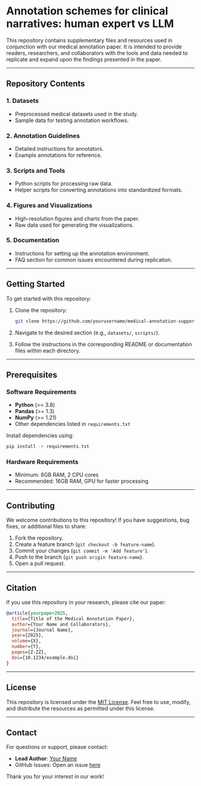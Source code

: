 # Annotation schemes for clinical narratives: human expert vs LLM

This repository contains supplementary files and resources used in conjunction with our medical annotation paper. It is intended to provide readers, researchers, and collaborators with the tools and data needed to replicate and expand upon the findings presented in the paper.

---

## Repository Contents

### 1. **Datasets**
   - Preprocessed medical datasets used in the study.
   - Sample data for testing annotation workflows.

### 2. **Annotation Guidelines**
   - Detailed instructions for annotators.
   - Example annotations for reference.

### 3. **Scripts and Tools**
   - Python scripts for processing raw data.
   - Helper scripts for converting annotations into standardized formats.

### 4. **Figures and Visualizations**
   - High-resolution figures and charts from the paper.
   - Raw data used for generating the visualizations.

### 5. **Documentation**
   - Instructions for setting up the annotation environment.
   - FAQ section for common issues encountered during replication.

---

## Getting Started

To get started with this repository:

1. Clone the repository:
   ```bash
   git clone https://github.com/yourusername/medical-annotation-support-files.git
   ```

2. Navigate to the desired section (e.g., `datasets/`, `scripts/`).

3. Follow the instructions in the corresponding README or documentation files within each directory.

---

## Prerequisites

### Software Requirements

- **Python** (>= 3.8)
- **Pandas** (>= 1.3)
- **NumPy** (>= 1.21)
- Other dependencies listed in `requirements.txt`

Install dependencies using:
```bash
pip install -r requirements.txt
```

### Hardware Requirements

- Minimum: 8GB RAM, 2 CPU cores
- Recommended: 16GB RAM, GPU for faster processing

---

## Contributing

We welcome contributions to this repository! If you have suggestions, bug fixes, or additional files to share:

1. Fork the repository.
2. Create a feature branch (`git checkout -b feature-name`).
3. Commit your changes (`git commit -m 'Add feature'`).
4. Push to the branch (`git push origin feature-name`).
5. Open a pull request.

---

## Citation

If you use this repository in your research, please cite our paper:

```bibtex
@article{yourpaper2025,
  title={Title of the Medical Annotation Paper},
  author={Your Name and Collaborators},
  journal={Journal Name},
  year={2025},
  volume={X},
  number={Y},
  pages={Z-ZZ},
  doi={10.1234/example.doi}
}
```

---

## License

This repository is licensed under the [MIT License](LICENSE). Feel free to use, modify, and distribute the resources as permitted under this license.

---

## Contact

For questions or support, please contact:
- **Lead Author**: [Your Name](mailto:your.email@example.com)
- GitHub Issues: Open an issue [here](https://github.com/yourusername/medical-annotation-support-files/issues)

Thank you for your interest in our work!
